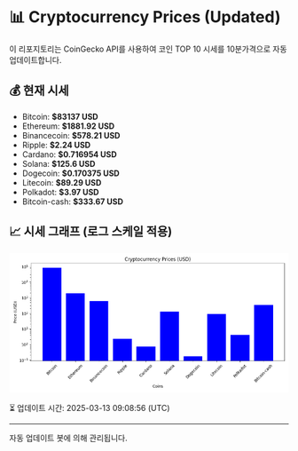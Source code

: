 
# 📊 Cryptocurrency Prices (Updated)

이 리포지토리는 CoinGecko API를 사용하여 코인 TOP 10 시세를 10분가격으로 자동 업데이트합니다.

## 💰 현재 시세
- Bitcoin: **$83137 USD**
- Ethereum: **$1881.92 USD**
- Binancecoin: **$578.21 USD**
- Ripple: **$2.24 USD**
- Cardano: **$0.716954 USD**
- Solana: **$125.6 USD**
- Dogecoin: **$0.170375 USD**
- Litecoin: **$89.29 USD**
- Polkadot: **$3.97 USD**
- Bitcoin-cash: **$333.67 USD**

## 📈 시세 그래프 (로그 스케일 적용)
![Crypto Prices](crypto_prices.png)

⏳ 업데이트 시간: 2025-03-13 09:08:56 (UTC)

---
자동 업데이트 봇에 의해 관리됩니다.
